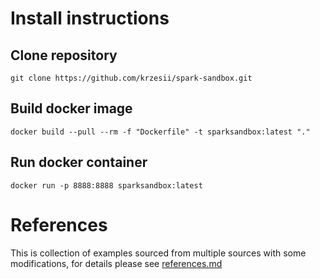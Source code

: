 # Install instructions

## Clone repository

```
git clone https://github.com/krzesii/spark-sandbox.git
```

## Build docker image

```
docker build --pull --rm -f "Dockerfile" -t sparksandbox:latest "."
```

## Run docker container

```
docker run -p 8888:8888 sparksandbox:latest
```

# References


This is collection of examples sourced from multiple sources with some modifications, for details please see [references.md](notebooks/references.md)

